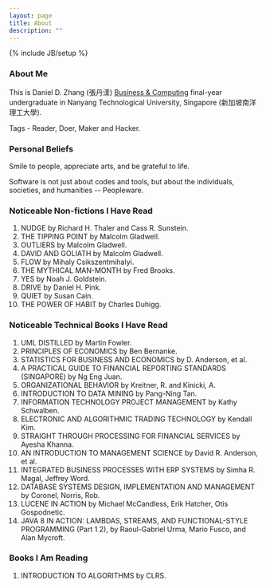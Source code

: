```yaml
---
layout: page
title: About
description: ""
---
```

{% include JB/setup %}

### About Me
This is Daniel D. Zhang (張丹漾) [Business & Computing](http://sce.ntu.edu.sg/CurrentStudents/Undergraduate/Pages/bcg.aspx) final-year undergraduate in Nanyang Technological University, Singapore (新加坡南洋理工大學). 

Tags - Reader, Doer, Maker and Hacker. 

### Personal Beliefs
Smile to people, appreciate arts, and be grateful to life.  

Software is not just about codes and tools, but about the individuals, societies, and  humanities -- Peopleware.  

### Noticeable Non-fictions I Have Read
1. NUDGE by Richard H. Thaler and Cass R. Sunstein.  
1. THE TIPPING POINT by Malcolm Gladwell.  
1. OUTLIERS by Malcolm Gladwell.  
1. DAVID AND GOLIATH by Malcolm Gladwell.  
1. FLOW by Mihaly Csikszentmihalyi.  
1. THE MYTHICAL MAN-MONTH by Fred Brooks.  
1. YES by Noah J. Goldstein.  
1. DRIVE by Daniel H. Pink.  
1. QUIET by Susan Cain.  
1. THE POWER OF HABIT by Charles Duhigg.  

### Noticeable Technical Books I Have Read
1. UML DISTILLED by Martin Fowler.
1. PRINCIPLES OF ECONOMICS by Ben Bernanke.
1. STATISTICS FOR BUSINESS AND ECONOMICS by D. Anderson, et al.
1. A PRACTICAL GUIDE TO FINANCIAL REPORTING STANDARDS (SINGAPORE) by Ng Eng Juan.
1. ORGANIZATIONAL BEHAVIOR by Kreitner, R. and Kinicki, A.  
1. INTRODUCTION TO DATA MINING by Pang-Ning Tan.
1. INFORMATION TECHNOLOGY PROJECT MANAGEMENT by Kathy Schwalben.
1. ELECTRONIC AND ALGORITHMIC TRADING TECHNOLOGY by Kendall Kim.
1. STRAIGHT THROUGH PROCESSING FOR FINANCIAL SERVICES by Ayesha Khanna.
1. AN INTRODUCTION TO MANAGEMENT SCIENCE by David R. Anderson, et al. 
1. INTEGRATED BUSINESS PROCESSES WITH ERP SYSTEMS by Simha R. Magal, Jeffrey Word.
1. DATABASE SYSTEMS DESIGN, IMPLEMENTATION AND MANAGEMENT by Coronel, Norris, Rob.
1. LUCENE IN ACTION by Michael McCandless, Erik Hatcher, Otis Gospodnetic.
1. JAVA 8 IN ACTION: LAMBDAS, STREAMS, AND FUNCTIONAL-STYLE PROGRAMMING (Part 1 2), by Raoul-Gabriel Urma, Mario Fusco, and Alan Mycroft.

### Books I Am Reading
1. INTRODUCTION TO ALGORITHMS by CLRS.  